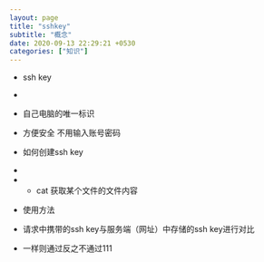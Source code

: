 ```yaml
---
layout: page
title: "sshkey"
subtitle: "概念"
date: 2020-09-13 22:29:21 +0530
categories: ["知识"]
---
```

-    ssh key
-    
- 自己电脑的唯一标识
- 方便安全 不用输入账号密码

- 如何创建ssh key
- 
-    - cat 获取某个文件的文件内容

- 使用方法

-    请求中携带的ssh key与服务端（网址）中存储的ssh key进行对比
-    一样则通过反之不通过111
